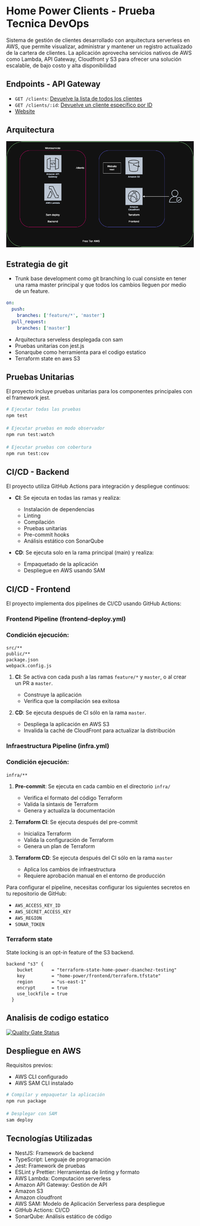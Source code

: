 # Home Power Clients - Prueba Tecnica DevOps

Sistema de gestión de clientes desarrollado con arquitectura serverless en AWS, que permite visualizar, administrar y mantener un registro actualizado de la cartera de clientes. La aplicación aprovecha servicios nativos de AWS como Lambda, API Gateway, Cloudfront y S3 para ofrecer una solución escalable, de bajo costo y alta disponibilidad
## Endpoints - API Gateway

- `GET /clients`: [Devuelve la lista de todos los clientes](https://vt2uwg4jm1.execute-api.us-east-1.amazonaws.com/Prod/clients)
- `GET /clients/:id`: [Devuelve un cliente específico por ID](https://vt2uwg4jm1.execute-api.us-east-1.amazonaws.com/Prod/clients/1)
- [Website](https://d3dmyyz3vqyasc.cloudfront.net/)

## Arquitectura
![Arquitectura](./images/arquitectura.png)

## Estrategia de git
- Trunk base development como git branching lo cual consiste en tener una rama master principal y que todos los cambios lleguen por medio de un feature.
```yml
on:
  push:
    branches: ['feature/*', 'master']
  pull_request:
    branches: ['master']
```

- Arquitectura serveless desplegada con sam
- Pruebas unitarias con jest.js
- Sonarqube como herramienta para el codigo estatico
- Terraform state en aws S3



## Pruebas Unitarias

El proyecto incluye pruebas unitarias para los componentes principales con el framework jest.

```bash
# Ejecutar todas las pruebas
npm test

# Ejecutar pruebas en modo observador
npm run test:watch

# Ejecutar pruebas con cobertura
npm run test:cov
```

## CI/CD - Backend

El proyecto utiliza GitHub Actions para integración y despliegue continuos:

- **CI**: Se ejecuta en todas las ramas y realiza:
  - Instalación de dependencias
  - Linting
  - Compilación
  - Pruebas unitarias
  - Pre-commit hooks
  - Análisis estático con SonarQube

- **CD**: Se ejecuta solo en la rama principal (main) y realiza:
  - Empaquetado de la aplicación
  - Despliegue en AWS usando SAM

## CI/CD - Frontend

El proyecto implementa dos pipelines de CI/CD usando GitHub Actions:

### Frontend Pipeline (frontend-deploy.yml)

### Condición ejecución:
```
src/**
public/**
package.json
webpack.config.js
```

1. **CI**: Se activa con cada push a las ramas `feature/*` y `master`, o al crear un PR a `master`.
   - Construye la aplicación
   - Verifica que la compilación sea exitosa

2. **CD**: Se ejecuta después de CI sólo en la rama `master`.
   - Despliega la aplicación en AWS S3
   - Invalida la caché de CloudFront para actualizar la distribución

### Infraestructura Pipeline (infra.yml)

### Condición ejecución:
```
infra/**
```

1. **Pre-commit**: Se ejecuta en cada cambio en el directorio `infra/`
   - Verifica el formato del código Terraform
   - Valida la sintaxis de Terraform
   - Genera y actualiza la documentación

2. **Terraform CI**: Se ejecuta después del pre-commit
   - Inicializa Terraform
   - Valida la configuración de Terraform
   - Genera un plan de Terraform

3. **Terraform CD**: Se ejecuta después del CI sólo en la rama `master`
   - Aplica los cambios de infraestructura
   - Requiere aprobación manual en el entorno de producción

Para configurar el pipeline, necesitas configurar los siguientes secretos en tu repositorio de GitHub:
- `AWS_ACCESS_KEY_ID`
- `AWS_SECRET_ACCESS_KEY`
- `AWS_REGION`
- `SONAR_TOKEN`

### Terraform state
State locking is an opt-in feature of the S3 backend.
```
backend "s3" {
    bucket       = "terraform-state-home-power-dsanchez-testing"
    key          = "home-power/frontend/terraform.tfstate"
    region       = "us-east-1"
    encrypt      = true
    use_lockfile = true
  }
```

## Analisis de codigo estatico
[![Quality Gate Status](https://sonarcloud.io/api/project_badges/measure?project=daessar_prueba_tecnica_devops_home_power_backend&metric=alert_status)](https://sonarcloud.io/summary/new_code?id=daessar_prueba_tecnica_devops_home_power_backend)


## Despliegue en AWS

Requisitos previos:
- AWS CLI configurado
- AWS SAM CLI instalado

```bash
# Compilar y empaquetar la aplicación
npm run package

# Desplegar con SAM
sam deploy
```
## Tecnologías Utilizadas

- NestJS: Framework de backend
- TypeScript: Lenguaje de programación
- Jest: Framework de pruebas
- ESLint y Prettier: Herramientas de linting y formato
- AWS Lambda: Computación serverless
- Amazon API Gateway: Gestión de API
- Amazon S3
- Amazon cloudfront
- AWS SAM: Modelo de Aplicación Serverless para despliegue
- GitHub Actions: CI/CD
- SonarQube: Análisis estático de código
